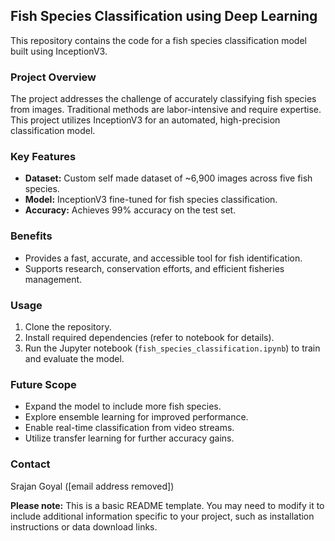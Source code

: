 ## Fish Species Classification using Deep Learning

This repository contains the code for a fish species classification model built using InceptionV3.

### Project Overview

The project addresses the challenge of accurately classifying fish species from images. Traditional methods are labor-intensive and require expertise. This project utilizes InceptionV3 for an automated, high-precision classification model.

### Key Features

* **Dataset:** Custom self made dataset of ~6,900 images across five fish species.
* **Model:** InceptionV3 fine-tuned for fish species classification.
* **Accuracy:** Achieves 99% accuracy on the test set.

### Benefits

* Provides a fast, accurate, and accessible tool for fish identification.
* Supports research, conservation efforts, and efficient fisheries management.

### Usage

1. Clone the repository.
2. Install required dependencies (refer to notebook for details).
3. Run the Jupyter notebook (`fish_species_classification.ipynb`) to train and evaluate the model.

### Future Scope

* Expand the model to include more fish species.
* Explore ensemble learning for improved performance.
* Enable real-time classification from video streams.
* Utilize transfer learning for further accuracy gains.

### Contact

Srajan Goyal ([email address removed])

**Please note:** This is a basic README template. You may need to modify it to include additional information specific to your project, such as installation instructions or data download links.
